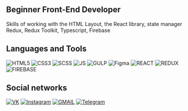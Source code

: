 

## Beginner Front-End Developer
Skills of working with the HTML Layout, the React library, state manager Redux, Redux Toolkit, Typescript, Firebase

## Languages and Tools

![HTML5](https://img.shields.io/badge/-HTML-black?style=for-the-badge&logo=HTML5&logoColor=red)
![CSS3](https://img.shields.io/badge/-CSS-black?style=for-the-badge&logo=CSS3&logoColor=blue)
![SCSS](https://img.shields.io/badge/-SCSS-black?style=for-the-badge&logo=SASS&logoColor=pink)
![JS](https://img.shields.io/badge/-JavaScript-black?style=for-the-badge&logo=JavaScript&logoColor=yellow)
![GULP](https://img.shields.io/badge/-GULP-black?style=for-the-badge&logo=GULP&logoColor=red)
![Figma](https://img.shields.io/badge/-Figma-black?style=for-the-badge&logo=Figma&logoColor=orange)
![REACT](https://img.shields.io/badge/-React-black?style=for-the-badge&logo=React&logoColor=blue)
![REDUX](https://img.shields.io/badge/-Redux-black?style=for-the-badge&logo=Redux&logoColor=violet)
![FIREBASE](https://img.shields.io/badge/-Firebase-black?style=for-the-badge&logo=Firebase&logoColor=orange)



## Social networks

[![VK](https://img.shields.io/badge/-VK-black?style=for-the-badge&logo=VK&logoColor=blue)](https://vk.com/zosik_667)
[![Instagram](https://img.shields.io/badge/-Instagram-black?style=for-the-badge&logo=instagram&logoColor=blueviolet)](https://www.instagram.com/ego0or_/)
[![GMAIL](https://img.shields.io/badge/-GMAIL-black?style=for-the-badge&logo=GMAIL&logoColor=red)]()
[![Telegram](https://img.shields.io/badge/-Telegram-black?style=for-the-badge&logo=Telegram&logoColor=blue)](https://t.me/fck_roflan)

